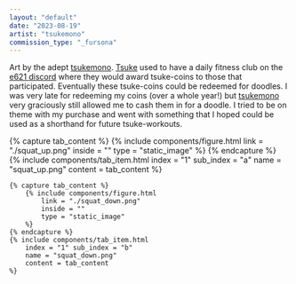 ```yaml
---
layout: "default"
date: "2023-08-19"
artist: "tsukemono"
commission_type: "_fursona"
---
```


Art by the adept [tsukemono](https://www.furaffinity.net/user/kemonotsu). [Tsuke](https://e621.net/users/167041) used to have a daily fitness club on the [e621 discord](https://e621.net/static/discord) where they would award tsuke-coins to those that participated. Eventually these tsuke-coins could be redeemed for doodles. I was very late for redeeming my coins (over a whole year!) but [tsukemono](https://twitter.com/tsu_kemono) very graciously still allowed me to cash them in for a doodle. I tried to be on theme with my purchase and went with something that I hoped could be used as a shorthand for future tsuke-workouts.

<div class="tab-wrapper">
	{% capture tab_content %}
		{% include components/figure.html 
			link = "./squat_up.png"
			inside = ""
			type = "static_image"
		%}
	{% endcapture %}
	{% include components/tab_item.html 
		index = "1" sub_index = "a"
		name = "squat_up.png"
		content = tab_content
	%}

	{% capture tab_content %}
		{% include components/figure.html 
			link = "./squat_down.png"
			inside = ""
			type = "static_image"
		%}
	{% endcapture %}
	{% include components/tab_item.html 
		index = "1" sub_index = "b"
		name = "squat_down.png"
		content = tab_content
	%}
</div>